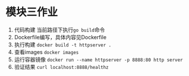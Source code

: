 # 模块三作业
1. 代码构建
当前路径下执行`go build`命令
2. Dockerfile编写，具体内容见Dockerfile
3. 执行构建
`docker build -t httpserver .`
4. 查看images
`docker images`
5. 运行容器镜像
`docker run --name httpserver -p 8888:80 http server`
6. 验证结果
`curl localhost:8888/healthz`